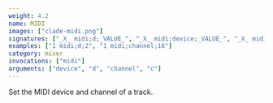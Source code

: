 ```yaml
---
weight: 4.2
name: MIDI
images: ["clade-midi.png"]
signatures: ["_X_ midi;d;_VALUE_", "_X_ midi;device;_VALUE_", "_X_ midi;c;_VALUE_", "_X_ midi;channel;_VALUE_"]
examples: ["1 midi;d;2", "1 midi;channel;16"]
category: mixer
invocations: ["midi"]
arguments: ["device", "d", "channel", "c"]
---
```

Set the MIDI device and channel of a track.


